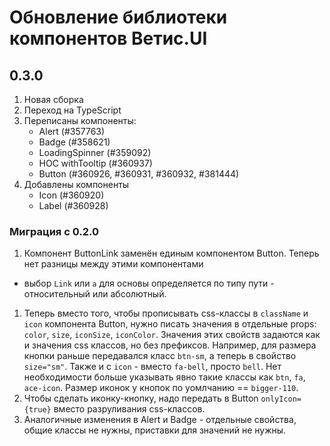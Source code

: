 # Обновление библиотеки компонентов Ветис.UI

## 0.3.0

1. Новая сборка
1. Переход на TypeScript
1. Переписаны компоненты:
    - Alert (#357763)
    - Badge (#358621)
    - LoadingSpinner (#359092)
    - HOC withTooltip (#360937)
    - Button (#360926, #360931, #360932, #381444)
1. Добавлены компоненты
    - Icon (#360920)
    - Label (#360928)

### Миграция с 0.2.0

1. Компонент ButtonLink заменён единым компонентом Button. Теперь нет разницы между этими компонентами
- выбор `Link` или `a` для основы определяется по типу пути - относительный или абсолютный.
1. Теперь вместо того, чтобы прописывать css-классы в `className` и `icon`
компонента Button, нужно писать значения в отдельные props: `color`, `size`, `iconSize`, `iconColor`.
Значения этих свойств задаются как и значения css классов, но без префиксов.
Например, для размера кнопки раньше передавался класс `btn-sm`, а теперь
в свойство `size="sm"`. Также и с `icon` - вместо `fa-bell`, просто `bell`.
Нет необходимости больше указывать явно такие классы как `btn`, `fa`, `ace-icon`.
Размер иконок у кнопок по уомлчанию == `bigger-110`.
1. Чтобы сделать иконку-кнопку, надо передать в Button `onlyIcon={true}` вместо разруливания css-классов.
1. Аналогичные изменения в Alert и Badge - отдельные свойства, общие классы не нужны, приставки для значений не нужны.
